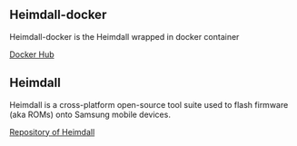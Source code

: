 ## Heimdall-docker
Heimdall-docker is the Heimdall wrapped in docker container

[Docker Hub](https://hub.docker.com/repository/docker/flacoshinobi/heimdall)

## Heimdall
Heimdall is a cross-platform open-source tool suite used to flash firmware (aka ROMs) onto Samsung mobile devices.

[Repository of Heimdall](https://github.com/Benjamin-Dobell/Heimdall)
